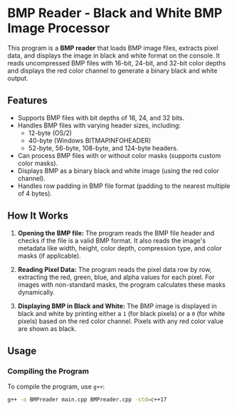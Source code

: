 # BMP Reader - Black and White BMP Image Processor

This program is a **BMP reader** that loads BMP image files, extracts pixel data, and displays the image in black and white format on the console. It reads uncompressed BMP files with 16-bit, 24-bit, and 32-bit color depths and displays the red color channel to generate a binary black and white output.

## Features

- Supports BMP files with bit depths of 16, 24, and 32 bits.
- Handles BMP files with varying header sizes, including:
  - 12-byte (OS/2)
  - 40-byte (Windows BITMAPINFOHEADER)
  - 52-byte, 56-byte, 108-byte, and 124-byte headers.
- Can process BMP files with or without color masks (supports custom color masks).
- Displays BMP as a binary black and white image (using the red color channel).
- Handles row padding in BMP file format (padding to the nearest multiple of 4 bytes).

## How It Works

1. **Opening the BMP file:** The program reads the BMP file header and checks if the file is a valid BMP format. It also reads the image's metadata like width, height, color depth, compression type, and color masks (if applicable).
  
2. **Reading Pixel Data:** The program reads the pixel data row by row, extracting the red, green, blue, and alpha values for each pixel. For images with non-standard masks, the program calculates these masks dynamically.

3. **Displaying BMP in Black and White:** The BMP image is displayed in black and white by printing either a `1` (for black pixels) or a `0` (for white pixels) based on the red color channel. Pixels with any red color value are shown as black.

## Usage

### Compiling the Program

To compile the program, use `g++`:

```bash
g++ -o BMPreader main.cpp BMPreader.cpp -std=c++17
